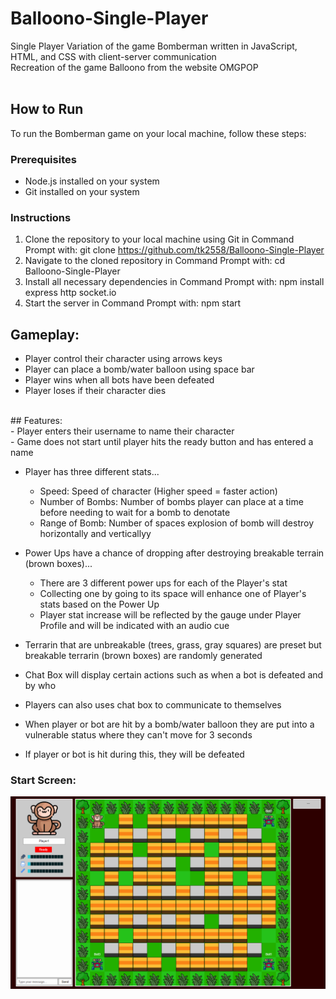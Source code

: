 # Balloono-Single-Player
Single Player Variation of the game Bomberman written in JavaScript, HTML, and CSS with client-server communication <br />
Recreation of the game Balloono from the website OMGPOP <br />
<br />

## How to Run

To run the Bomberman game on your local machine, follow these steps:

### Prerequisites

- Node.js installed on your system
- Git installed on your system

### Instructions

1. Clone the repository to your local machine using Git in Command Prompt with: git clone https://github.com/tk2558/Balloono-Single-Player
2. Navigate to the cloned repository in Command Prompt with: cd Balloono-Single-Player
3. Install all necessary dependencies in Command Prompt with: npm install express http socket.io
4. Start the server in Command Prompt with: npm start
 

## Gameplay: <br />
- Player control their character using arrows keys <br />
- Player can place a bomb/water balloon using space bar <br />
- Player wins when all bots have been defeated <br />
- Player loses if their character dies <br />
<br />
## Features:<br />
- Player enters their username to name their character <br />
- Game does not start until player hits the ready button and has entered a name <br />

- Player has three different stats...
  - Speed: Speed of character (Higher speed = faster action) <br />
  - Number of Bombs: Number of bombs player can place at a time before needing to wait for a bomb to denotate <br />
  - Range of Bomb: Number of spaces explosion of bomb will destroy horizontally and verticallyy<br />
  
- Power Ups have a chance of dropping after destroying breakable terrain (brown boxes)... <br />
  - There are 3 different power ups for each of the Player's stat <br />
  - Collecting one by going to its space will enhance one of Player's stats based on the Power Up <br />
  - Player stat increase will be reflected by the gauge under Player Profile and will be indicated with an audio cue <br />

- Terrarin that are unbreakable (trees, grass, gray squares) are preset but breakable terrarin (brown boxes) are randomly generated <br />

- Chat Box will display certain actions such as when a bot is defeated and by who <br />
- Players can also uses chat box to communicate to themselves <br />

- When player or bot are hit by a bomb/water balloon they are put into a vulnerable status where they can't move for 3 seconds <br />
- If player or bot is hit during this, they will be defeated <br />

### Start Screen:
![](https://github.com/tk2558/Balloono-Single-Player/blob/main/gameplay/Starting%20Gameplay.gif)
